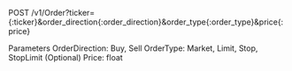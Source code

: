 POST /v1/Order?ticker={:ticker}&order_direction{:order_direction}&order_type{:order_type}&price{:price}

Parameters
    OrderDirection: Buy, Sell
    OrderType: Market, Limit, Stop, StopLimit
    (Optional) Price: float

